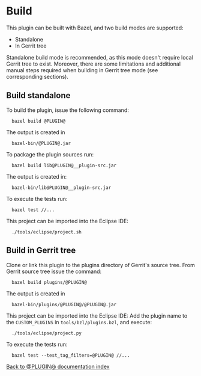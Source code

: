 # Build

This plugin can be built with Bazel, and two build modes are supported:

* Standalone
* In Gerrit tree

Standalone build mode is recommended, as this mode doesn't require local Gerrit
tree to exist. Moreover, there are some limitations and additional manual steps
required when building in Gerrit tree mode (see corresponding sections).

## Build standalone

To build the plugin, issue the following command:

```
  bazel build @PLUGIN@
```

The output is created in

```
  bazel-bin/@PLUGIN@.jar
```

To package the plugin sources run:

```
  bazel build lib@PLUGIN@__plugin-src.jar
```

The output is created in:

```
  bazel-bin/lib@PLUGIN@__plugin-src.jar
```

To execute the tests run:

```
  bazel test //...
```

This project can be imported into the Eclipse IDE:

```
  ./tools/eclipse/project.sh
```

## Build in Gerrit tree

Clone or link this plugin to the plugins directory of Gerrit's
source tree. From Gerrit source tree issue the command:

```
  bazel build plugins/@PLUGIN@
```

The output is created in

```
  bazel-bin/plugins/@PLUGIN@/@PLUGIN@.jar
```

This project can be imported into the Eclipse IDE:
Add the plugin name to the `CUSTOM_PLUGINS` in `tools/bzl/plugins.bzl`, and
execute:

```
  ./tools/eclipse/project.py
```

To execute the tests run:

```
  bazel test --test_tag_filters=@PLUGIN@ //...
```


[Back to @PLUGIN@ documentation index][index]

[index]: index.html
